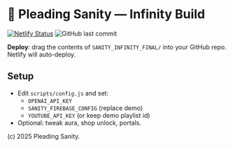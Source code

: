 # 🧠 Pleading Sanity — Infinity Build

[![Netlify Status](https://api.netlify.com/api/v1/badges/YOUR-NETLIFY-ID/deploy-status)](https://app.netlify.com/sites/pleading-sanity-frontend/deploys)
![GitHub last commit](https://img.shields.io/github/last-commit/pleadingSanity/pleading-sanity-frontend?color=purple&logo=github)

**Deploy**: drag the contents of `SANITY_INFINITY_FINAL/` into your GitHub repo. Netlify will auto-deploy.

## Setup
- Edit `scripts/config.js` and set:
  - `OPENAI_API_KEY`
  - `SANITY_FIREBASE_CONFIG` (replace demo)
  - `YOUTUBE_API_KEY` (or keep demo playlist id)
- Optional: tweak aura, shop unlock, portals.

(c) 2025 Pleading Sanity.
